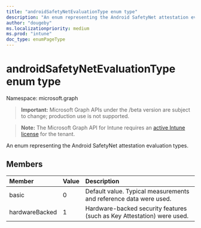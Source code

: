 ```yaml
---
title: "androidSafetyNetEvaluationType enum type"
description: "An enum representing the Android SafetyNet attestation evaluation types."
author: "dougeby"
ms.localizationpriority: medium
ms.prod: "intune"
doc_type: enumPageType
---
```


# androidSafetyNetEvaluationType enum type

Namespace: microsoft.graph

> **Important:** Microsoft Graph APIs under the /beta version are subject to change; production use is not supported.

> **Note:** The Microsoft Graph API for Intune requires an [active Intune license](https://go.microsoft.com/fwlink/?linkid=839381) for the tenant.

An enum representing the Android SafetyNet attestation evaluation types.

## Members
|Member|Value|Description|
|:---|:---|:---|
|basic|0|Default value. Typical measurements and reference data were used.|
|hardwareBacked|1|Hardware-backed security features (such as Key Attestation) were used.|



